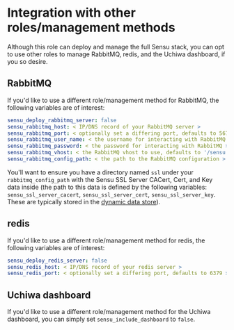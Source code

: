 Integration with other roles/management methods
===============================================
Although this role can deploy and manage the full Sensu stack, you can opt to use other roles to manage RabbitMQ, redis, and the Uchiwa dashboard, if you so desire.

RabbitMQ
--------
If you'd like to use a different role/management method for RabbitMQ, the following variables are of interest:
``` yaml
sensu_deploy_rabbitmq_server: false
sensu_rabbitmq_host: < IP/DNS record of your RabbitMQ server >
sensu_rabbitmq_port: < optionally set a differing port, defaults to 5671 >
sensu_rabbitmq_user_name: < the username for interacting with RabbitMQ >
sensu_rabbitmq_password: < the password for interacting with RabbitMQ >
sensu_rabbitmq_vhost: < the RabbitMQ vhost to use, defaults to '/sensu' >
sensu_rabbitmq_config_path: < the path to the RabbitMQ configuration >

```

You'll want to ensure you have a directory named `ssl` under your `rabbitmq_config_path` with the Sensu SSL Server CACert, Cert, and Key data inside (the path to this data is defined by the following variables: `sensu_ssl_server_cacert`,  `sensu_ssl_server_cert`,  `sensu_ssl_server_key`. These are typically stored in the [dynamic data store](dynamic_data/)).

redis
-----
If you'd like to use a different role/management method for redis, the following variables are of interest:
``` yaml
sensu_deploy_redis_server: false
sensu_redis_host: < IP/DNS record of your redis server >
sensu_redis_port: < optionally set a differing port, defaults to 6379 >
```

Uchiwa dashboard
----------------
If you'd like to use a different role/management method for the Uchiwa dashboard, you can simply set `sensu_include_dashboard` to `false`.
